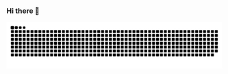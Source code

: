 ### Hi there 👋

<div align="center">
    <img src="https://github.com/sebakocz/sebakocz/blob/output/github-contribution-grid-snake.svg" />
</div>
